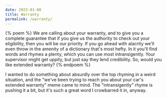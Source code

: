 ```yaml
---
date: 2023-01-08
title: Warranty
permalink: /warranty/
---
```


{% poem %}
We are calling about your warranty,
and to give you a complete guarantee
that if you give us the authority
to check out your eligibility,
then you will be our priority.
If you go ahead with alacrity
we'll even throw in the amenity
of a dictionary that's most hefty.
In it you'll find words and rhymes a plenty,
which you can use most intransigently.
Your supervisor might get uppity,
but just say they lend credibility.
So, would you like extended warranty?
{% endpoem %}

I wanted to do something about absurdly over the top rhyming
in a weird situation, and the "we've been trying to reach you
about your car's extended warranty" meme came to mind.
The "intransigently" rhyme is pushing it a bit, but it's such
a great word I crowbarred it in, anyway.